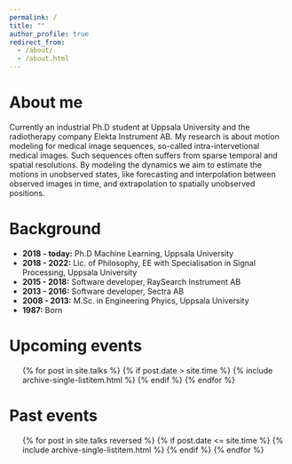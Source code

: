 ```yaml
---
permalink: /
title: ""
author_profile: true
redirect_from: 
  - /about/
  - /about.html
---
```


 About me
======
Currently an industrial Ph.D student at Uppsala University and the radiotherapy company Elekta Instrument AB. My research is about motion modeling for medical image sequences, so-called intra-intervetional medical images. Such sequences often suffers from sparse temporal and spatial resolutions. By modeling the dynamics we aim to estimate the motions in unobserved states, like forecasting and interpolation between observed images in time, and extrapolation to spatially unobserved positions.

 Background
======

- **2018 - today:** Ph.D Machine Learning, Uppsala University
- **2018 - 2022:** Lic. of Philosophy, EE with Specialisation in Signal Processing, Uppsala University
- **2015 - 2018:** Software developer, RaySearch Instrument AB
- **2013 - 2016:** Software developer, Sectra AB
- **2008 - 2013:** M.Sc. in Engineering Phyics, Uppsala University
- **1987:** Born

Upcoming events
======

<ul>{% for post in site.talks %}
    {% if post.date > site.time %}
      {% include archive-single-listitem.html %}
    {% endif %}    
  {% endfor %}</ul>

 Past events
======

<ul>{% for post in site.talks reversed %}
    {% if post.date <= site.time %}
      {% include archive-single-listitem.html %}
    {% endif %}    
  {% endfor %}</ul>
